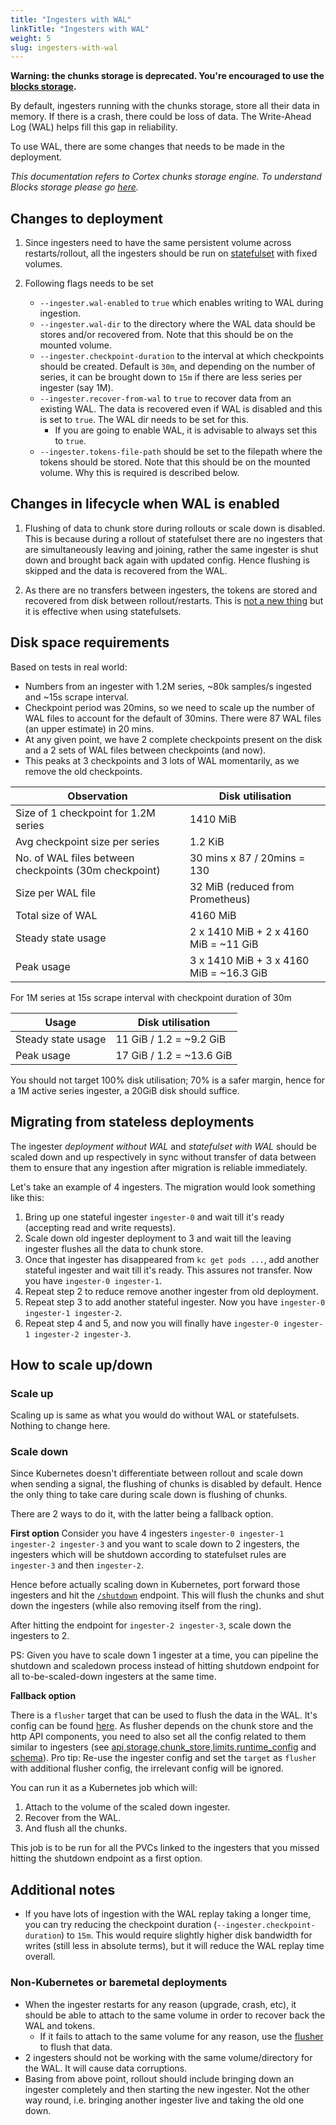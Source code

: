 ```yaml
---
title: "Ingesters with WAL"
linkTitle: "Ingesters with WAL"
weight: 5
slug: ingesters-with-wal
---
```


**Warning: the chunks storage is deprecated. You're encouraged to use the [blocks storage](../blocks-storage/_index.md).**

By default, ingesters running with the chunks storage, store all their data in memory. If there is a crash, there could be loss of data. The Write-Ahead Log (WAL) helps fill this gap in reliability.

To use WAL, there are some changes that needs to be made in the deployment.

_This documentation refers to Cortex chunks storage engine. To understand Blocks storage please go [here](../blocks-storage/_index.md)._

## Changes to deployment

1. Since ingesters need to have the same persistent volume across restarts/rollout, all the ingesters should be run on [statefulset](https://kubernetes.io/docs/concepts/workloads/controllers/statefulset/) with fixed volumes.

2. Following flags needs to be set
   - `--ingester.wal-enabled` to `true` which enables writing to WAL during ingestion.
   - `--ingester.wal-dir` to the directory where the WAL data should be stores and/or recovered from. Note that this should be on the mounted volume.
   - `--ingester.checkpoint-duration` to the interval at which checkpoints should be created. Default is `30m`, and depending on the number of series, it can be brought down to `15m` if there are less series per ingester (say 1M).
   - `--ingester.recover-from-wal` to `true` to recover data from an existing WAL. The data is recovered even if WAL is disabled and this is set to `true`. The WAL dir needs to be set for this.
     - If you are going to enable WAL, it is advisable to always set this to `true`.
   - `--ingester.tokens-file-path` should be set to the filepath where the tokens should be stored. Note that this should be on the mounted volume. Why this is required is described below.

## Changes in lifecycle when WAL is enabled

1. Flushing of data to chunk store during rollouts or scale down is disabled. This is because during a rollout of statefulset there are no ingesters that are simultaneously leaving and joining, rather the same ingester is shut down and brought back again with updated config. Hence flushing is skipped and the data is recovered from the WAL.

2. As there are no transfers between ingesters, the tokens are stored and recovered from disk between rollout/restarts. This is [not a new thing](https://github.com/cortexproject/cortex/pull/1750) but it is effective when using statefulsets.

## Disk space requirements

Based on tests in real world:

- Numbers from an ingester with 1.2M series, ~80k samples/s ingested and ~15s scrape interval.
- Checkpoint period was 20mins, so we need to scale up the number of WAL files to account for the default of 30mins. There were 87 WAL files (an upper estimate) in 20 mins.
- At any given point, we have 2 complete checkpoints present on the disk and a 2 sets of WAL files between checkpoints (and now).
- This peaks at 3 checkpoints and 3 lots of WAL momentarily, as we remove the old checkpoints.

| Observation                                           | Disk utilisation                        |
| ----------------------------------------------------- | --------------------------------------- |
| Size of 1 checkpoint for 1.2M series                  | 1410 MiB                                |
| Avg checkpoint size per series                        | 1.2 KiB                                 |
| No. of WAL files between checkpoints (30m checkpoint) | 30 mins x 87 / 20mins = 130             |
| Size per WAL file                                     | 32 MiB (reduced from Prometheus)        |
| Total size of WAL                                     | 4160 MiB                                |
| Steady state usage                                    | 2 x 1410 MiB + 2 x 4160 MiB = ~11 GiB   |
| Peak usage                                            | 3 x 1410 MiB + 3 x 4160 MiB = ~16.3 GiB |

For 1M series at 15s scrape interval with checkpoint duration of 30m

| Usage              | Disk utilisation         |
| ------------------ | ------------------------ |
| Steady state usage | 11 GiB / 1.2 = ~9.2 GiB  |
| Peak usage         | 17 GiB / 1.2 = ~13.6 GiB |

You should not target 100% disk utilisation; 70% is a safer margin, hence for a 1M active series ingester, a 20GiB disk should suffice.

## Migrating from stateless deployments

The ingester _deployment without WAL_ and _statefulset with WAL_ should be scaled down and up respectively in sync without transfer of data between them to ensure that any ingestion after migration is reliable immediately.

Let's take an example of 4 ingesters. The migration would look something like this:

1. Bring up one stateful ingester `ingester-0` and wait till it's ready (accepting read and write requests).
2. Scale down old ingester deployment to 3 and wait till the leaving ingester flushes all the data to chunk store.
3. Once that ingester has disappeared from `kc get pods ...`, add another stateful ingester and wait till it's ready. This assures not transfer. Now you have `ingester-0 ingester-1`.
4. Repeat step 2 to reduce remove another ingester from old deployment.
5. Repeat step 3 to add another stateful ingester. Now you have `ingester-0 ingester-1 ingester-2`.
6. Repeat step 4 and 5, and now you will finally have `ingester-0 ingester-1 ingester-2 ingester-3`.

## How to scale up/down

### Scale up

Scaling up is same as what you would do without WAL or statefulsets. Nothing to change here.

### Scale down

Since Kubernetes doesn't differentiate between rollout and scale down when sending a signal, the flushing of chunks is disabled by default. Hence the only thing to take care during scale down is flushing of chunks.

There are 2 ways to do it, with the latter being a fallback option.

**First option**
Consider you have 4 ingesters `ingester-0 ingester-1 ingester-2 ingester-3` and you want to scale down to 2 ingesters, the ingesters which will be shutdown according to statefulset rules are `ingester-3` and then `ingester-2`.

Hence before actually scaling down in Kubernetes, port forward those ingesters and hit the [`/shutdown`](https://github.com/cortexproject/cortex/pull/1746) endpoint. This will flush the chunks and shut down the ingesters (while also removing itself from the ring).

After hitting the endpoint for `ingester-2 ingester-3`, scale down the ingesters to 2.

PS: Given you have to scale down 1 ingester at a time, you can pipeline the shutdown and scaledown process instead of hitting shutdown endpoint for all to-be-scaled-down ingesters at the same time.

**Fallback option**

There is a `flusher` target that can be used to flush the data in the WAL. It's config can be found [here](../configuration/config-file-reference.md#flusher-config). As flusher depends on the chunk store and the http API components, you need to also set all the config related to them similar to ingesters (see [api,storage,chunk_store,limits,runtime_config](../configuration/config-file-reference.md#supported-contents-and-default-values-of-the-config-file) and [schema](schema-config.md)). Pro tip: Re-use the ingester config and set the `target` as `flusher` with additional flusher config, the irrelevant config will be ignored.

You can run it as a Kubernetes job which will:

1. Attach to the volume of the scaled down ingester.
2. Recover from the WAL.
3. And flush all the chunks.

This job is to be run for all the PVCs linked to the ingesters that you missed hitting the shutdown endpoint as a first option.

## Additional notes

- If you have lots of ingestion with the WAL replay taking a longer time, you can try reducing the checkpoint duration (`--ingester.checkpoint-duration`) to `15m`. This would require slightly higher disk bandwidth for writes (still less in absolute terms), but it will reduce the WAL replay time overall.

### Non-Kubernetes or baremetal deployments

- When the ingester restarts for any reason (upgrade, crash, etc), it should be able to attach to the same volume in order to recover back the WAL and tokens.
  - If it fails to attach to the same volume for any reason, use the [flusher](#scale-down) to flush that data.
- 2 ingesters should not be working with the same volume/directory for the WAL. It will cause data corruptions.
- Basing from above point, rollout should include bringing down an ingester completely and then starting the new ingester. Not the other way round, i.e. bringing another ingester live and taking the old one down.
